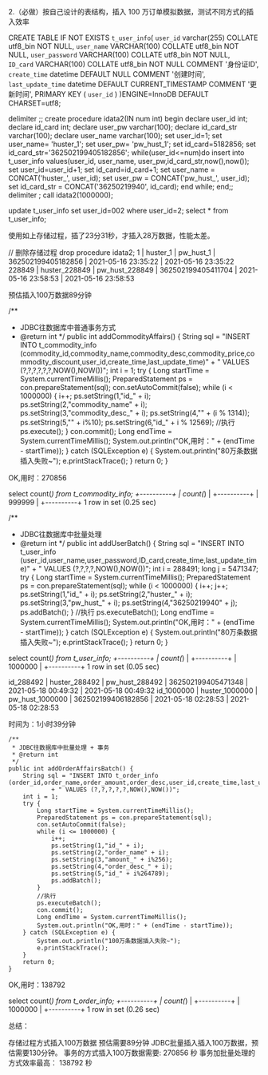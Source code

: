 2.（必做）按自己设计的表结构，插入 100 万订单模拟数据，测试不同方式的插入效率

CREATE TABLE IF NOT EXISTS `t_user_info`(
   `user_id` varchar(255) COLLATE utf8_bin NOT NULL,
   `user_name` VARCHAR(100) COLLATE utf8_bin NOT NULL,
   `user_password` VARCHAR(100) COLLATE utf8_bin NOT NULL,  
   `ID_card` VARCHAR(100) COLLATE utf8_bin NOT NULL COMMENT '身份证ID',  
   `create_time` datetime DEFAULT NULL COMMENT '创建时间',   
   `last_update_time` datetime DEFAULT CURRENT_TIMESTAMP COMMENT '更新时间',
   PRIMARY KEY ( `user_id` )
)ENGINE=InnoDB DEFAULT CHARSET=utf8;

delimiter ;;
create procedure idata2(IN num int)
begin
  declare user_id int;
  declare id_card int;
  declare user_pw varchar(100);
  declare id_card_str varchar(100);
  declare user_name varchar(100);
  set user_id=1;
  set user_name= 'huster_1';
  set user_pw= 'pw_hust_1';
  set id_card=5182856;
  set id_card_str='362502199405182856';
  while(user_id<=num)do
    insert into t_user_info values(user_id, user_name, user_pw,id_card_str,now(),now());
    set user_id=user_id+1;
	set id_card=id_card+1;
	set user_name = CONCAT('huster_', user_id);
	set user_pw = CONCAT('pw_hust_', user_id);
	set id_card_str = CONCAT('36250219940', id_card);
  end while;
end;;
delimiter ;
call idata2(1000000);

update t_user_info set user_id=002 where user_id=2;
select * from t_user_info;


使用如上存储过程，插了23分31秒，才插入28万数据，性能太差。

// 删除存储过程
drop procedure idata2;
 1       | huster_1  | pw_hust_1     | 362502199405182856 | 2021-05-16 23:35:22 | 2021-05-16 23:35:22
 228849    | huster_228849 | pw_hust_228849 | 362502199405411704 | 2021-05-16 23:58:53 | 2021-05-16 23:58:53

预估插入100万数据89分钟


/**
 * JDBC往数据库中普通事务方式
 * @return int
 */
public int addCommodityAffairs() {
	String sql = "INSERT INTO t_commodity_info (commodity_id,commodity_name,commodity_desc,commodity_price,commodity_discount,user_id,create_time,last_update_time)"
			+ " VALUES (?,?,?,?,?,?,NOW(),NOW())";
	int i = 1;
	try {
		Long startTime = System.currentTimeMillis();
		PreparedStatement ps = con.prepareStatement(sql);
		con.setAutoCommit(false);
		while (i < 1000000) {
			i++;
			ps.setString(1,"id_" + i);
			ps.setString(2,"commodity_name" + i);
			ps.setString(3,"commodity_desc_" + i);
			ps.setString(4,"" + (i % 1314));
			ps.setString(5,"" + i%10);
			ps.setString(6,"id_" + i % 12569);
			//执行
			ps.execute();
		}
		con.commit();
		Long endTime = System.currentTimeMillis();
		System.out.println("OK,用时：" + (endTime - startTime));
	} catch (SQLException e) {
		System.out.println("80万条数据插入失败~");
		e.printStackTrace();
	}
	return 0;
}

OK,用时：270856

select count(*) from t_commodity_info;
+----------+
| count(*) |
+----------+
|   999999 |
+----------+
1 row in set (0.25 sec)


/**
 * JDBC往数据库中批量处理
 * @return int
 */
public int addUserBatch() {
	String sql = "INSERT INTO t_user_info (user_id,user_name,user_password,ID_card,create_time,last_update_time)"
			+ " VALUES (?,?,?,?,NOW(),NOW())";
	int i = 288491;
	long j = 5471347;
	try {
		Long startTime = System.currentTimeMillis();
		PreparedStatement ps = con.prepareStatement(sql);
		while (i < 1000000) {
			i++;
			j++;
			ps.setString(1,"id_" + i);
			ps.setString(2,"huster_" + i);
			ps.setString(3,"pw_hust_" + i);
			ps.setString(4,"36250219940" + j);
			ps.addBatch();
		}
		//执行
		ps.executeBatch();
		Long endTime = System.currentTimeMillis();
		System.out.println("OK,用时：" + (endTime - startTime));
	} catch (SQLException e) {
		System.out.println("80万条数据插入失败~");
		e.printStackTrace();
	}
	return 0;
}

select count(*) from t_user_info;
+----------+
| count(*) |
+----------+
|  1000000 |
+----------+
1 row in set (0.05 sec)

 id_288492 | huster_288492 | pw_hust_288492 | 362502199405471348 | 2021-05-18 00:49:32 | 2021-05-18 00:49:32
 id_1000000 | huster_1000000 | pw_hust_1000000 | 362502199406182856 | 2021-05-18 02:28:53 | 2021-05-18 02:28:53

时间为：1小时39分钟




    /**
     * JDBC往数据库中批量处理 + 事务
     * @return int
     */
    public int addOrderAffairsBatch() {
        String sql = "INSERT INTO t_order_info (order_id,order_name,order_amount,order_desc,user_id,create_time,last_update_time)"
                + " VALUES (?,?,?,?,?,NOW(),NOW())";
        int i = 1;
        try {
            Long startTime = System.currentTimeMillis();
            PreparedStatement ps = con.prepareStatement(sql);
            con.setAutoCommit(false);
            while (i <= 1000000) {
                i++;
                ps.setString(1,"id_" + i);
                ps.setString(2,"order_name" + i);
                ps.setString(3,"amount_" + i%256);
                ps.setString(4,"order_desc_" + i);
                ps.setString(5,"id_" + i%264789);
                ps.addBatch();
            }
            //执行
            ps.executeBatch();
            con.commit();
            Long endTime = System.currentTimeMillis();
            System.out.println("OK,用时：" + (endTime - startTime));
        } catch (SQLException e) {
            System.out.println("100万条数据插入失败~");
            e.printStackTrace();
        }
        return 0;
    }
OK,用时：138792

select count(*) from t_order_info;
+----------+
| count(*) |
+----------+
|  1000000 |
+----------+
1 row in set (0.26 sec)

总结：

存储过程方式插入100万数据 预估需要89分钟
JDBC批量插入插入100万数据，预估需要130分钟。
事务的方式插入100万数据需要:  270856 秒
事务加批量处理的方式效率最高： 138792 秒
